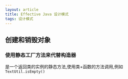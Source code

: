 ```yaml
---
layout: article
title: Effective Java 设计模式
tags: 设计模式
---
```




## 创建和销毁对象

### 使用静态工厂方法来代替构造器

是一个返回类的实例的静态方法,使用类+函数的方法调用,例如`TextUtil.isEmpty()`



